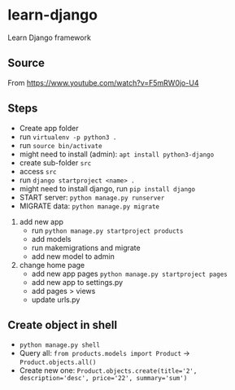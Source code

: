 # learn-django
Learn Django framework

## Source
From https://www.youtube.com/watch?v=F5mRW0jo-U4

## Steps
- Create app folder
- run ```virtualenv -p python3 .```
- run ```source bin/activate```
- might need to install (admin): ```apt install python3-django```
- create sub-folder ```src```
- access ```src```
- run ```django startproject <name> .```
- might need to install django, run ```pip install django```
- START server: ```python manage.py runserver```
- MIGRATE data: ```python manage.py migrate```

1. add new app
   - run ```python manage.py startproject products```
   - add models
   - run makemigrations and migrate
   - add new model to admin
2. change home page
   - add new app pages ```python manage.py startproject pages```
   - add new app to settings.py
   - add pages > views
   - update urls.py

## Create object in shell
- ```python manage.py shell```
- Query all: ```from products.models import Product``` -> ```Product.objects.all()```
- Create new one: ```Product.objects.create(title='2', description='desc', price='22', summary='sum')```